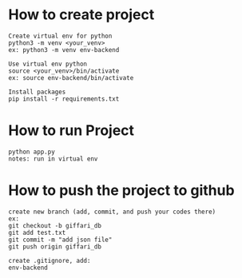 # How to create project
```
Create virtual env for python
python3 -m venv <your_venv>
ex: python3 -m venv env-backend

Use virtual env python
source <your_venv>/bin/activate
ex: source env-backend/bin/activate

Install packages
pip install -r requirements.txt
```

# How to run Project
```
python app.py
notes: run in virtual env
```

# How to push the project to github
```
create new branch (add, commit, and push your codes there)
ex:
git checkout -b giffari_db
git add test.txt
git commit -m "add json file"
git push origin giffari_db

create .gitignore, add:
env-backend
```